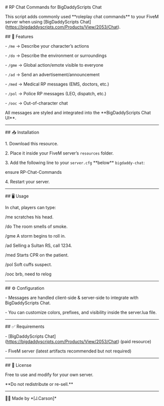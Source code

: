 \# RP Chat Commands for BigDaddyScripts Chat



This script adds commonly used \*\*roleplay chat commands\*\* to your FiveM server when using \[BigDaddyScripts Chat](https://bigdaddyscripts.com/Products/View/2053/Chat).



\## 📌 Features

\- `/me` → Describe your character’s actions  

\- `/do` → Describe the environment or surroundings  

\- `/gme` → Global action/emote visible to everyone  

\- `/ad` → Send an advertisement/announcement  

\- `/med` → Medical RP messages (EMS, doctors, etc.)  

\- `/pol` → Police RP messages (LEO, dispatch, etc.)  

\- `/ooc` → Out-of-character chat  



All messages are styled and integrated into the \*\*BigDaddyScripts Chat UI\*\*.



---



\## 📥 Installation

1\. Download this resource.  

2\. Place it inside your FiveM server’s `resources` folder.  



3\. Add the following line to your `server.cfg` \*\*below\*\* `bigdaddy-chat`:  

ensure RP-Chat-Commands



4\. Restart your server.



---



\## 🖥️ Usage

In chat, players can type:

/me scratches his head.

/do The room smells of smoke.

/gme A storm begins to roll in.

/ad Selling a Sultan RS, call 1234.

/med Starts CPR on the patient.

/pol Soft cuffs suspect.

/ooc brb, need to relog





---



\## ⚙️ Configuration

\- Messages are handled client-side \& server-side to integrate with BigDaddyScripts Chat.  

\- You can customize colors, prefixes, and visibility inside the server.lua file.  



---



\## ✅ Requirements

\- \[BigDaddyScripts Chat](https://bigdaddyscripts.com/Products/View/2053/Chat) (paid resource)  

\- FiveM server (latest artifacts recommended but not required)  



---



\## 📄 License

Free to use and modify for your own server.  

\*\*Do not redistribute or re-sell.\*\*



---



👨‍💻 Made by \*\[J.Carson]\*  




